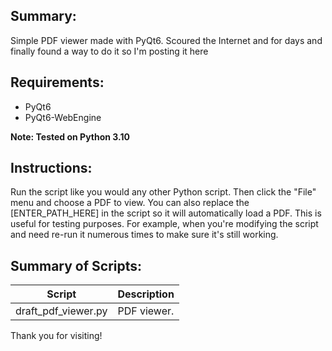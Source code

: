 ## Summary:

Simple PDF viewer made with PyQt6.  Scoured the Internet and for days and finally found a way to do it so I'm posting it here

## Requirements:

- PyQt6
- PyQt6-WebEngine

**Note: Tested on Python 3.10**

## Instructions:

Run the script like you would any other Python script.  Then click the "File" menu and choose a PDF to view.  You can also replace the [ENTER_PATH_HERE] in the script so it will automatically load a PDF.  This is useful for testing purposes.  For example, when you're modifying the script and need re-run it numerous times to make sure it's still working.

## Summary of Scripts:

| Script                   | Description                                                               |
|--------------------------|---------------------------------------------------------------------------|
| draft_pdf_viewer.py      | PDF viewer.                                                               |

Thank you for visiting!
